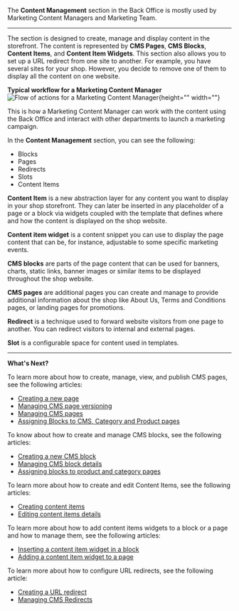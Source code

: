The **Content Management** section in the Back Office is mostly used by Marketing Content Managers and Marketing Team.
***
The section is designed to create, manage and display content in the storefront. The content is represented by **CMS Pages**, **CMS Blocks**, **Content Items**, and **Content Item Widgets**. This section also allows you to set up a URL redirect from one site to another. For example, you have several sites for your shop. However, you decide to remove one of them to display all the content on one website. 

**Typical workflow for a Marketing Content Manager**
![Flow of actions for a Marketing Content Manager](https://spryker.s3.eu-central-1.amazonaws.com/docs/User+Guides/Back+Office+User+Guides/Content+Management+System/content-management-section.png){height="" width=""}

This is how a Marketing Content Manager can work with the content using the Back Office and interact with other departments to launch a marketing campaign.

In the **Content Management** section, you can see the following:

* Blocks
* Pages
* Redirects
* Slots
* Content Items

**Content Item** is a new abstraction layer for any content you want to display in your shop storefront. They can later be inserted in any placeholder of a page or a block via widgets coupled with the template that defines where and how the content is displayed on the shop website.

**Content item widget** is a content snippet you can use to display the page content that can be, for instance, adjustable to some specific marketing events. 

**CMS blocks** are parts of the page content that can be used for banners, charts, static links, banner images or similar items to be displayed throughout the shop website. 

**CMS pages** are additional pages you can create and manage to provide additional information about the shop like About Us, Terms and Conditions pages, or landing pages for promotions. 

**Redirect** is a technique used to forward website visitors from one page to another. You can redirect visitors to internal and external pages.

**Slot** is a configurable space for content used in templates.
***
**What's Next?**

To learn more about how to create, manage, view, and publish CMS pages, see the following articles:

* [Creating a new page](https://documentation.spryker.com/v4/docs/creating-a-cms-page) 
* [Managing CMS page versioning](https://documentation.spryker.com/v4/docs/cms-pages-versioning) 
* [Managing CMS pages](https://documentation.spryker.com/v4/docs/managing-cms-pages)
* [Assigning Blocks to CMS, Category and Product pages](https://documentation.spryker.com/v4/docs/assigning-blocks-to-category-and-product-pages)

To know about how to create and manage CMS blocks, see the following articles:

* [Creating a new CMS block](https://documentation.spryker.com/v4/docs/creating-cms-block)
* [Managing CMS block details](https://documentation.spryker.com/v4/docs/managing-cms-blocks)
* [Assigning blocks to product and category pages](https://documentation.spryker.com/v4/docs/assigning-blocks-to-category-or-product-pages)

To learn more about how to create and edit Content Items, see the following articles:

* [Creating content items](https://documentation.spryker.com/v4/docs/creating-content-items)
* [Editing content items details](https://documentation.spryker.com/v4/docs/editing-content-items)

To learn more about how to add content items widgets to a block or a page and how to manage them, see the following articles:

* [Inserting a content item widget in a block](https://documentation.spryker.com/v4/docs/adding-content-item-widgets-to-pages-and-blocks#adding-content-item-widgets-to-blocks)
* [Adding a content item widget to a page](https://documentation.spryker.com/v4/docs/adding-content-item-widgets-to-pages-and-blocks#adding-content-item-widgets-to-pages)

To learn more about how to configure URL redirects, see the following article:

* [Creating a URL redirect](https://documentation.spryker.com/v4/docs/creating-cms-redirects)
* [Managing CMS Redirects](https://documentation.spryker.com/v4/docs/editing-cms-redirects)